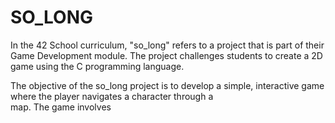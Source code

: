 # SO_LONG

In the 42 School curriculum, "so_long" refers to a project that is part of their Game Development module. The project challenges students to create a 2D game using the C programming language.

The objective of the so_long project is to develop a simple, interactive game where the player navigates a character through a  
map. The game involves